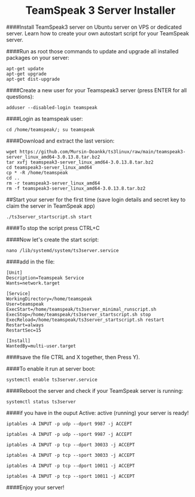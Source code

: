 <h1 align='center'>TeamSpeak 3 Server Installer</h1>
####Install TeamSpeak3 server on Ubuntu server on VPS or dedicated server. Learn how to create your own autostart script for your TeamSpeak server.

####Run as root those commands to update and upgrade all installed packages on your server:
```
apt-get update
apt-get upgrade
apt-get dist-upgrade
```
####Create a new user for your Teamspeak3 server (press ENTER for all questions):
```
adduser --disabled-login teamspeak
```
####Login as teamspeak user:
```
cd /home/teamspeak/; su teamspeak
```
####Download and extract the last version:
```
wget https://github.com/Mursin-Doankk/ts3linux/raw/main/teamspeak3-server_linux_amd64-3.0.13.8.tar.bz2
tar xvfj teamspeak3-server_linux_amd64-3.0.13.8.tar.bz2
cd teamspeak3-server_linux_amd64
cp * -R /home/teamspeak
cd ..
rm -r teamspeak3-server_linux_amd64
rm -f teamspeak3-server_linux_amd64-3.0.13.8.tar.bz2
```
##Start your server for the first time (save login details and secret key to claim the server in TeamSpeak app)
```
./ts3server_startscript.sh start
```
####To stop the script press CTRL+C

####Now let's create the start script:
```
nano /lib/systemd/system/ts3server.service
```
####add in the file:
```
[Unit]
Description=Teamspeak Service
Wants=network.target

[Service]
WorkingDirectory=/home/teamspeak
User=teamspeak
ExecStart=/home/teamspeak/ts3server_minimal_runscript.sh
ExecStop=/home/teamspeak/ts3server_startscript.sh stop
ExecReload=/home/teamspeak/ts3server_startscript.sh restart
Restart=always
RestartSec=15

[Install]
WantedBy=multi-user.target
```
####save the file  CTRL and X together, then Press Y).

####To enable it run at server boot:
```
systemctl enable ts3server.service
```
####Reboot the server and check if your TeamSpeak server is running:
```
systemctl status ts3server
```
####if you have in the ouput Active: active (running) your server is ready!
```
iptables -A INPUT -p udp --dport 9987 -j ACCEPT

iptables -A INPUT -p udp --sport 9987 -j ACCEPT

iptables -A INPUT -p tcp --dport 30033 -j ACCEPT

iptables -A INPUT -p tcp --sport 30033 -j ACCEPT

iptables -A INPUT -p tcp --dport 10011 -j ACCEPT

iptables -A INPUT -p tcp --sport 10011 -j ACCEPT
```
####Enjoy your server!
